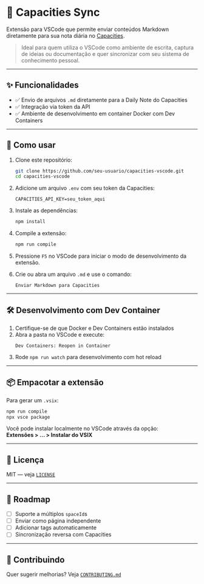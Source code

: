 # 🧠 Capacities Sync

Extensão para VSCode que permite enviar conteúdos Markdown diretamente para sua nota diária no [Capacities](https://capacities.io).

> Ideal para quem utiliza o VSCode como ambiente de escrita, captura de ideias ou documentação e quer sincronizar com seu sistema de conhecimento pessoal.

---

## ✨ Funcionalidades

- ✅ Envio de arquivos `.md` diretamente para a Daily Note do Capacities
- ✅ Integração via token da API
- ✅ Ambiente de desenvolvimento em container Docker com Dev Containers

---

## 🚀 Como usar

1. Clone este repositório:
   ```bash
   git clone https://github.com/seu-usuario/capacities-vscode.git
   cd capacities-vscode
   ```

2. Adicione um arquivo `.env` com seu token da Capacities:
   ```dotenv
   CAPACITIES_API_KEY=seu_token_aqui
   ```

3. Instale as dependências:
   ```bash
   npm install
   ```

4. Compile a extensão:
   ```bash
   npm run compile
   ```

5. Pressione `F5` no VSCode para iniciar o modo de desenvolvimento da extensão.

6. Crie ou abra um arquivo `.md` e use o comando:
   ```
   Enviar Markdown para Capacities
   ```

---

## 🛠️ Desenvolvimento com Dev Container

1. Certifique-se de que Docker e Dev Containers estão instalados
2. Abra a pasta no VSCode e execute:
   ```
   Dev Containers: Reopen in Container
   ```
3. Rode `npm run watch` para desenvolvimento com hot reload

---

## 📦 Empacotar a extensão

Para gerar um `.vsix`:

```bash
npm run compile
npx vsce package
```

Você pode instalar localmente no VSCode através da opção:  
**Extensões > ... > Instalar do VSIX**

---

## 📄 Licença

MIT — veja [`LICENSE`](./LICENSE)

---

## 🧩 Roadmap

- [ ] Suporte a múltiplos `spaceId`s
- [ ] Enviar como página independente
- [ ] Adicionar tags automaticamente
- [ ] Sincronização reversa com Capacities

---

## 🤝 Contribuindo

Quer sugerir melhorias? Veja [`CONTRIBUTING.md`](./CONTRIBUTING.md)
